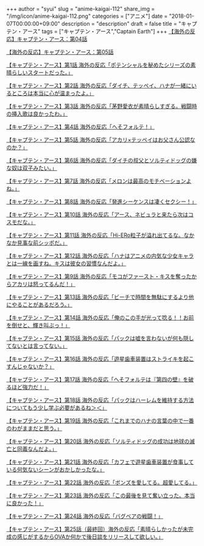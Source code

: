+++
author = "syui"
slug = "anime-kaigai-112"
share_img = "/img/icon/anime-kaigai-112.png"
categories = ["アニメ"]
date = "2018-01-07T00:00:00+09:00"
description = "description"
draft = false
title = "キャプテン・アース"
tags = ["キャプテン・アース","Captain Earth"]
+++
<a href="http://blog.livedoor.jp/animekaigai/archives/1002266409.html" rel="nofollow" target="_blank" title="【海外の反応】キャプテン・アース：第04話">【海外の反応】キャプテン・アース：第04話</a>

<a href="http://blog.livedoor.jp/animekaigai/archives/1002519075.html" rel="nofollow" target="_blank" title="【海外の反応】キャプテン・アース：第05話">【海外の反応】キャプテン・アース：第05話</a>

<a href="http://cough.cocolog-nifty.com/blog/2014/04/1-28c2.html" rel="nofollow" target="_blank" title="【キャプテン・アース】第1話 海外の反応「ポテンシャルを秘めたシリーズの素晴らしいスタートだった。」">【キャプテン・アース】第1話 海外の反応「ポテンシャルを秘めたシリーズの素晴らしいスタートだった。」</a>

<a href="http://cough.cocolog-nifty.com/blog/2014/04/2-75da.html" rel="nofollow" target="_blank" title="【キャプテン・アース】第2話 海外の反応「ダイチ、テッペイ、ハナが一緒にいるところは本当に心が温まったよ。」">【キャプテン・アース】第2話 海外の反応「ダイチ、テッペイ、ハナが一緒にいるところは本当に心が温まったよ。」</a>

<a href="http://cough.cocolog-nifty.com/blog/2014/04/3-3f73.html" rel="nofollow" target="_blank" title="【キャプテン・アース】第3話 海外の反応「茅野愛衣が素晴らしすぎる。戦闘時の挿入歌は良かったわ。」">【キャプテン・アース】第3話 海外の反応「茅野愛衣が素晴らしすぎる。戦闘時の挿入歌は良かったわ。」</a>

<a href="http://cough.cocolog-nifty.com/blog/2014/04/4-tenshi-4034.html" rel="nofollow" target="_blank" title="【キャプテン・アース】第4話 海外の反応「へそフォルテ！」">【キャプテン・アース】第4話 海外の反応「へそフォルテ！」</a>

<a href="http://cough.cocolog-nifty.com/blog/2014/05/5-8e19.html" rel="nofollow" target="_blank" title="【キャプテン・アース】第5話 海外の反応「アカリ×テッペイはお父さん公認なのか？」">【キャプテン・アース】第5話 海外の反応「アカリ×テッペイはお父さん公認なのか？」</a>

<a href="http://cough.cocolog-nifty.com/blog/2014/05/6-2832.html" rel="nofollow" target="_blank" title="【キャプテン・アース】第6話 海外の反応「ダイチの叔父とソルティドッグの嫌な奴は双子みたい。」">【キャプテン・アース】第6話 海外の反応「ダイチの叔父とソルティドッグの嫌な奴は双子みたい。」</a>

<a href="http://cough.cocolog-nifty.com/blog/2014/05/7-3724.html" rel="nofollow" target="_blank" title="【キャプテン・アース】第7話 海外の反応「メロンは最高のモチベーションよね。」">【キャプテン・アース】第7話 海外の反応「メロンは最高のモチベーションよね。」</a>

<a href="http://cough.cocolog-nifty.com/blog/2014/05/8-8064.html" rel="nofollow" target="_blank" title="【キャプテン・アース】第8話 海外の反応「発進シーケンスは凄くセクシー！」">【キャプテン・アース】第8話 海外の反応「発進シーケンスは凄くセクシー！」</a>

<a href="http://cough.cocolog-nifty.com/blog/2014/06/10-bd4e.html" rel="nofollow" target="_blank" title="【キャプテン・アース】第10話 海外の反応「アース、ネビュラと来たら次はコスモだな。」">【キャプテン・アース】第10話 海外の反応「アース、ネビュラと来たら次はコスモだな。」</a>

<a href="http://cough.cocolog-nifty.com/blog/2014/06/11-hi-ero-c22c.html" rel="nofollow" target="_blank" title="【キャプテン・アース】第11話 海外の反応「Hi-ERo粒子が溢れ出てるな。なかなか見事な前シッポだ。」">【キャプテン・アース】第11話 海外の反応「Hi-ERo粒子が溢れ出てるな。なかなか見事な前シッポだ。」</a>

<a href="http://cough.cocolog-nifty.com/blog/2014/06/12-3fa7.html" rel="nofollow" target="_blank" title="【キャプテン・アース】第12話 海外の反応「ハナはアニメの内気な少女キャラとは一線を画すね。キスは彼女の習慣なんだよ。」">【キャプテン・アース】第12話 海外の反応「ハナはアニメの内気な少女キャラとは一線を画すね。キスは彼女の習慣なんだよ。」</a>

<a href="http://cough.cocolog-nifty.com/blog/2014/06/9-7345.html" rel="nofollow" target="_blank" title="【キャプテン・アース】第9話 海外の反応「モコがファースト・キスを奪ったからアカリは怒ってるんだ！」">【キャプテン・アース】第9話 海外の反応「モコがファースト・キスを奪ったからアカリは怒ってるんだ！」</a>

<a href="http://cough.cocolog-nifty.com/blog/2014/07/13-dc96.html" rel="nofollow" target="_blank" title="【キャプテン・アース】第13話 海外の反応「ビーチで時間を無駄にするより他にやることがあるだろう。」">【キャプテン・アース】第13話 海外の反応「ビーチで時間を無駄にするより他にやることがあるだろう。」</a>

<a href="http://cough.cocolog-nifty.com/blog/2014/07/14-659d.html" rel="nofollow" target="_blank" title="【キャプテン・アース】第14話 海外の反応「俺のこの手が光って唸る！！お前を倒せと、輝き叫ぶっ！」">【キャプテン・アース】第14話 海外の反応「俺のこの手が光って唸る！！お前を倒せと、輝き叫ぶっ！」</a>

<a href="http://cough.cocolog-nifty.com/blog/2014/07/15-d429.html" rel="nofollow" target="_blank" title="【キャプテン・アース】第15話 海外の反応「パックは嘘を言わないが何も隠してないとは言ってない。」">【キャプテン・アース】第15話 海外の反応「パックは嘘を言わないが何も隠してないとは言ってない。」</a>

<a href="http://cough.cocolog-nifty.com/blog/2014/07/16-a393.html" rel="nofollow" target="_blank" title="【キャプテン・アース】第16話 海外の反応「遊星歯車装置はストライキを起こすんじゃないか？」">【キャプテン・アース】第16話 海外の反応「遊星歯車装置はストライキを起こすんじゃないか？」</a>

<a href="http://cough.cocolog-nifty.com/blog/2014/07/17-767f.html" rel="nofollow" target="_blank" title="【キャプテン・アース】第17話 海外の反応「へそフォルテは『第四の壁』を破るほど強力だ！」">【キャプテン・アース】第17話 海外の反応「へそフォルテは『第四の壁』を破るほど強力だ！」</a>

<a href="http://cough.cocolog-nifty.com/blog/2014/08/18-9367.html" rel="nofollow" target="_blank" title="【キャプテン・アース】第18話 海外の反応「パックはハーレムを維持する方法についてもう少し学ぶ必要があるね＞＜」">【キャプテン・アース】第18話 海外の反応「パックはハーレムを維持する方法についてもう少し学ぶ必要があるね＞＜」</a>

<a href="http://cough.cocolog-nifty.com/blog/2014/08/19-5f95.html" rel="nofollow" target="_blank" title="【キャプテン・アース】第19話 海外の反応「これまでのハナの言葉の中で一番のわがままだと思う。」">【キャプテン・アース】第19話 海外の反応「これまでのハナの言葉の中で一番のわがままだと思う。」</a>

<a href="http://cough.cocolog-nifty.com/blog/2014/08/20-0d7e.html" rel="nofollow" target="_blank" title="【キャプテン・アース】第20話 海外の反応「ソルティドッグの成功は地球の滅亡と同義なんだよ。」">【キャプテン・アース】第20話 海外の反応「ソルティドッグの成功は地球の滅亡と同義なんだよ。」</a>

<a href="http://cough.cocolog-nifty.com/blog/2014/08/21-d741.html" rel="nofollow" target="_blank" title="【キャプテン・アース】第21話 海外の反応「カフェで遊星歯車装置が食事している何気ないシーンがおかしかったな。」">【キャプテン・アース】第21話 海外の反応「カフェで遊星歯車装置が食事している何気ないシーンがおかしかったな。」</a>

<a href="http://cough.cocolog-nifty.com/blog/2014/09/22-6f87.html" rel="nofollow" target="_blank" title="【キャプテン・アース】第22話 海外の反応「ボンズを愛してる。超愛してる。」">【キャプテン・アース】第22話 海外の反応「ボンズを愛してる。超愛してる。」</a>

<a href="http://cough.cocolog-nifty.com/blog/2014/09/23-6cad.html" rel="nofollow" target="_blank" title="【キャプテン・アース】第23話 海外の反応「この最後を見て奮い立った。本当に良かった！」">【キャプテン・アース】第23話 海外の反応「この最後を見て奮い立った。本当に良かった！」</a>

<a href="http://cough.cocolog-nifty.com/blog/2014/09/24-c201.html" rel="nofollow" target="_blank" title="【キャプテン・アース】第24話 海外の反応「バグベアの戦闘！」">【キャプテン・アース】第24話 海外の反応「バグベアの戦闘！」</a>

<a href="http://cough.cocolog-nifty.com/blog/2014/09/25ova-ed73.html" rel="nofollow" target="_blank" title="【キャプテン・アース】第25話（最終回）海外の反応「素晴らしかったが未完成の感じがするからOVAか何かで後日談をリリースして欲しい。」">【キャプテン・アース】第25話（最終回）海外の反応「素晴らしかったが未完成の感じがするからOVAか何かで後日談をリリースして欲しい。」</a>
